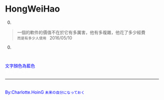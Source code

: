 # HongWeiHao

0. 
> 一個的軟件的價值不在於它有多厲害，他有多複雜，他花了多少經費  
<code>而是有多少人使用  </code> 2016/05/10
  
0. 
>  
<code>  </code>
  
  
<font color="blue">文字顏色為藍色</font>  
<font color="white">要反白的文字<font>  
  
---

　　　　　　　　　　　　　　　　　　　　　　　　　　　　　　　　　　<font color="blue">By:Charlotte.HoinG <code>未来の自分になっておく</code></font>
